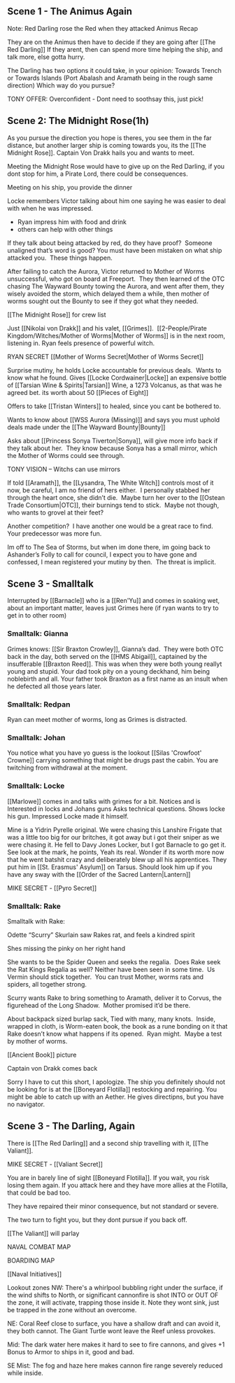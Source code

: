 ## Scene 1 - The Animus Again
Note:  Red Darling rose the Red when they attacked Animus
Recap

They are on the Animus then have to decide if they are going after [[The Red Darling]]  If they arent, then can spend more time helping the ship, and talk more, else gotta hurry.

The Darling has two options it could take, in your opinion:  Towards Trench or Towards Islands (Port Abalash and Aramath being in the rough same direction)
Which way do you pursue?

TONY OFFER:  Overconfident - Dont need to soothsay this, just pick!

## Scene 2: The Midnight Rose(1h)
As you pursue the direction you hope is theres, you see them in the far distance, but another larger ship is coming towards you, its the [[The Midnight Rose]].  Captain Von Drakk hails you and wants to meet.

Meeting the Midnight Rose would have to give up on the Red Darling, if you dont stop for him, a Pirate Lord, there could be consequences.


Meeting on his ship, you provide the dinner

Locke remembers Victor talking about him one saying he was easier to deal with when he was impressed.
 - Ryan impress him with food and drink
- others can help with other things 


If they talk about being attacked by red, do they have proof?  Someone unaligned that’s word is good?  You must have been mistaken on what ship attacked you.  These things happen.

After failing to catch the Aurora, Victor returned to Mother of Worms unsuccessful, who got on board at Freeport.  They then learned of the OTC chasing The Wayward Bounty towing the Aurora, and went after them, they wisely avoided the storm, which delayed them a while, then mother of worms sought out the Bounty to see if they got what they needed.

[[The Midnight Rose]] for crew list


Just [[Nikolai von Drakk]] and his valet, [[Grimes]].  [[2-People/Pirate Kingdom/Witches/Mother of Worms|Mother of Worms]] is in the next room, listening in. Ryan feels presence of powerful witch.

RYAN SECRET [[Mother of Worms Secret|Mother of Worms Secret]]

Surprise mutiny, he holds Locke accountable for previous deals.  Wants to know what he found.  Gives [[Locke Cordwainer|Locke]] an expensive bottle of [[Tarsian Wine & Spirits|Tarsian]] Wine, a 1273 Volcanus, as that was he agreed bet. its worth about 50 [[Pieces of Eight]]

Offers to take [[Tristan Winters]] to healed, since you cant be bothered to.

Wants to know about [[WSS Aurora (Missing)]] and says you must uphold deals made under the [[The Wayward Bounty|Bounty]]

Asks about [[Princess Sonya Tiverton|Sonya]], will give more info back if they talk about her.  They know because Sonya has a small mirror, which the Mother of Worms could see through.

TONY VISION – Witchs can use mirrors

If told [[Aramath]], the [[Lysandra, The White Witch]] controls most of it now, be careful, I am no friend of hers either.  I personally stabbed her through the heart once, she didn’t die.  Maybe turn her over to the [[Ostean Trade Consortium|OTC]], their burnings tend to stick.  Maybe not though, who wants to grovel at their feet?

Another competition?  I have another one would be a great race to find.  Your predecessor was more fun.

Im off to The Sea of Storms, but when im done there, im going back to Ashander’s Folly to call for council, I expect you to have gone and confessed, I mean registered your mutiny by then.  The threat is implicit.

## Scene 3 - Smalltalk

Interrupted by [[Barnacle]] who is a [[Ren'Yu]] and comes in soaking wet, about an important matter, leaves just Grimes here (if ryan wants to try to get in to other room)

### Smalltalk: Gianna
Grimes knows: [[Sir Braxton Crowley]], Gianna’s dad.  They were both OTC back in the day, both served on the [[HMS Abigail]], captained by the insufferable [[Braxton Reed]].  This was when they were both young reallyt young and stupid.  Your dad took pity on a young deckhand, him being noblebirth and all.  Your father took Braxton as a first name as an insult when he defected all those years later.

### Smalltalk: Redpan
Ryan can meet mother of worms, long as Grimes is distracted.

### Smalltalk: Johan
You notice what you have yo guess is the lookout [[Silas 'Crowfoot' Crowne]] carrying something that might be drugs past the cabin.  You are twitching from withdrawal at the moment.

### Smalltalk: Locke
[[Marlowe]] comes in and talks with grimes for a bit.  Notices and is Interested in locks and Johans guns
Asks technical questions.  Shows locke his gun.  Impressed Locke made it himself.  

Mine is a Yidrin Pyrelle original.  We were chasing this Lanshire Frigate that was a little too big for our britches, it got away but i got their sniper as we were chasing it.  He fell to Davy Jones Locker, but I got Barnacle to go get it.  See look at the mark, he points, Yeah its real.  Wonder if its worth more now that he went batshit crazy and deliberately blew up all his apprentices.  They put him in [[St. Erasmus' Asylum]] on Tarsus.  Should look him up if you have any sway with the [[Order of the Sacred Lantern|Lantern]]

MIKE SECRET - [[Pyro Secret]]

### Smalltalk: Rake
Smalltalk with Rake:

Odette “Scurry” Skurlain saw Rakes rat, and feels a kindred spirit

Shes missing the pinky on her right hand

She wants to be the Spider Queen and seeks the regalia.  Does Rake seek the Rat Kings Regalia as well?  Neither have been seen in some time.   Us Vermin should stick together.  You can trust Mother, worms rats and spiders, all together strong.

Scurry wants Rake to bring something to Aramath, deliver it to Corvus, the figurehead of the Long Shadow.  Mother promised it’d be there.

About backpack sized burlap sack, Tied with many, many knots.  Inside, wrapped in cloth, is Worm-eaten book, the book as a rune bonding on it that Rake doesn’t know what happens if its opened.  Ryan might.  Maybe a test by mother of worms.

[[Ancient Book]] picture


Captain von Drakk comes back

Sorry I have to cut this short, I apologize.  The ship you definitely should not be looking for is at the [[Boneyard Flotilla]] restocking and repairing.  You might be able to catch up with an Aether. He gives directipns, but you have no navigator.   

## Scene 3 - The Darling, Again
There is [[The Red Darling]] and a second ship travelling with it, [[The Valiant]].

MIKE SECRET - [[Valiant Secret]]

You are in barely line of sight [[Boneyard Flotilla]].  If you wait, you risk losing them again. If you attack here and they have more allies at the Flotilla, that could be bad too.

They have repaired their minor consequence, but not standard or severe.

The two turn to fight you, but they dont pursue if you back off.

[[The Valiant]] will parlay

NAVAL COMBAT MAP

BOARDING MAP 

[[Naval Initiatives]]

Lookout zones
NW:  There's a whirlpool bubbling right under the surface, if the wind shifts to North, or significant cannonfire is shot INTO or OUT OF the zone, it will activate, trapping those inside it.  Note they wont sink, just be trapped in the zone without an overcome.

NE: Coral Reef close to surface, you have a shallow draft and can avoid it, they both cannot.  The Giant Turtle wont leave the Reef unless provokes.

Mid: The dark water here makes it hard to see to fire cannons, and gives +1 Bonus to Armor to ships in it, good and bad.

SE Mist:  The fog and haze here makes cannon fire range severely reduced while inside.